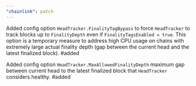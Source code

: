 ```yaml
---
"chainlink": patch
---
```


Added config option `HeadTracker.FinalityTagBypass` to force `HeadTracker` to track blocks up to `FinalityDepth` even if `FinalityTagsEnabled = true`. This option is a temporary measure to address high CPU usage on chains with extremely large actual finality depth (gap between the current head and the latest finalized block). #added

Added config option `HeadTracker.MaxAllowedFinalityDepth` maximum gap between current head to the latest finalized block that `HeadTracker` considers healthy. #added
